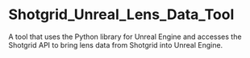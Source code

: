 # Shotgrid_Unreal_Lens_Data_Tool
 A tool that uses the Python library for Unreal Engine and accesses the Shotgrid API to bring lens data from Shotgrid into Unreal Engine.
